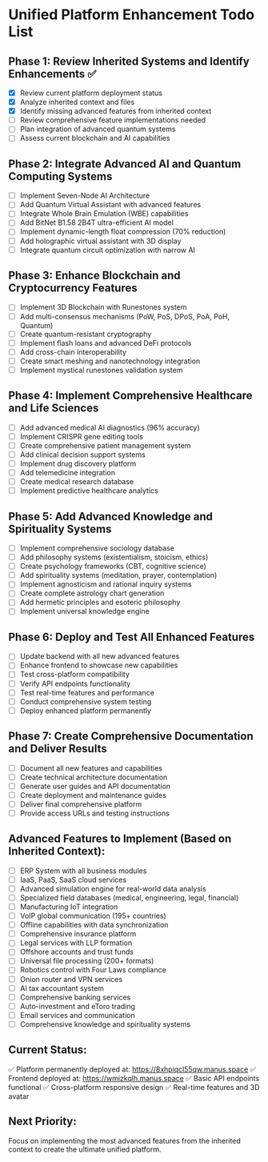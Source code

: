 # Unified Platform Enhancement Todo List

## Phase 1: Review Inherited Systems and Identify Enhancements ✅
- [x] Review current platform deployment status
- [x] Analyze inherited context and files
- [x] Identify missing advanced features from inherited context
- [ ] Review comprehensive feature implementations needed
- [ ] Plan integration of advanced quantum systems
- [ ] Assess current blockchain and AI capabilities

## Phase 2: Integrate Advanced AI and Quantum Computing Systems
- [ ] Implement Seven-Node AI Architecture
- [ ] Add Quantum Virtual Assistant with advanced features
- [ ] Integrate Whole Brain Emulation (WBE) capabilities
- [ ] Add BitNet B1.58 2B4T ultra-efficient AI model
- [ ] Implement dynamic-length float compression (70% reduction)
- [ ] Add holographic virtual assistant with 3D display
- [ ] Integrate quantum circuit optimization with narrow AI

## Phase 3: Enhance Blockchain and Cryptocurrency Features
- [ ] Implement 3D Blockchain with Runestones system
- [ ] Add multi-consensus mechanisms (PoW, PoS, DPoS, PoA, PoH, Quantum)
- [ ] Create quantum-resistant cryptography
- [ ] Implement flash loans and advanced DeFi protocols
- [ ] Add cross-chain interoperability
- [ ] Create smart meshing and nanotechnology integration
- [ ] Implement mystical runestones validation system

## Phase 4: Implement Comprehensive Healthcare and Life Sciences
- [ ] Add advanced medical AI diagnostics (96% accuracy)
- [ ] Implement CRISPR gene editing tools
- [ ] Create comprehensive patient management system
- [ ] Add clinical decision support systems
- [ ] Implement drug discovery platform
- [ ] Add telemedicine integration
- [ ] Create medical research database
- [ ] Implement predictive healthcare analytics

## Phase 5: Add Advanced Knowledge and Spirituality Systems
- [ ] Implement comprehensive sociology database
- [ ] Add philosophy systems (existentialism, stoicism, ethics)
- [ ] Create psychology frameworks (CBT, cognitive science)
- [ ] Add spirituality systems (meditation, prayer, contemplation)
- [ ] Implement agnosticism and rational inquiry systems
- [ ] Create complete astrology chart generation
- [ ] Add hermetic principles and esoteric philosophy
- [ ] Implement universal knowledge engine

## Phase 6: Deploy and Test All Enhanced Features
- [ ] Update backend with all new advanced features
- [ ] Enhance frontend to showcase new capabilities
- [ ] Test cross-platform compatibility
- [ ] Verify API endpoints functionality
- [ ] Test real-time features and performance
- [ ] Conduct comprehensive system testing
- [ ] Deploy enhanced platform permanently

## Phase 7: Create Comprehensive Documentation and Deliver Results
- [ ] Document all new features and capabilities
- [ ] Create technical architecture documentation
- [ ] Generate user guides and API documentation
- [ ] Create deployment and maintenance guides
- [ ] Deliver final comprehensive platform
- [ ] Provide access URLs and testing instructions

## Advanced Features to Implement (Based on Inherited Context):
- [ ] ERP System with all business modules
- [ ] IaaS, PaaS, SaaS cloud services
- [ ] Advanced simulation engine for real-world data analysis
- [ ] Specialized field databases (medical, engineering, legal, financial)
- [ ] Manufacturing IoT integration
- [ ] VoIP global communication (195+ countries)
- [ ] Offline capabilities with data synchronization
- [ ] Comprehensive insurance platform
- [ ] Legal services with LLP formation
- [ ] Offshore accounts and trust funds
- [ ] Universal file processing (200+ formats)
- [ ] Robotics control with Four Laws compliance
- [ ] Onion router and VPN services
- [ ] AI tax accountant system
- [ ] Comprehensive banking services
- [ ] Auto-investment and eToro trading
- [ ] Email services and communication
- [ ] Comprehensive knowledge and spirituality systems

## Current Status:
✅ Platform permanently deployed at: https://8xhpiqcl55qw.manus.space
✅ Frontend deployed at: https://wmizkqlh.manus.space
✅ Basic API endpoints functional
✅ Cross-platform responsive design
✅ Real-time features and 3D avatar

## Next Priority:
Focus on implementing the most advanced features from the inherited context to create the ultimate unified platform.

